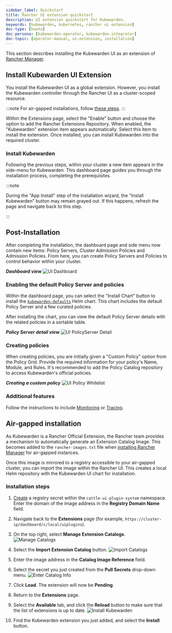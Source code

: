 ```yaml
---
sidebar_label: Quickstart
title: Rancher UI extension quickstart
description: UI extension quickstart for Kubewarden.
keywords: [kubewarden, kubernetes, rancher ui extension]
doc-type: [howto]
doc-persona: [kubewarden-operator, kubewarden-integrator]
doc-topic: [operator-manual, ui-extension, installation]
---
```


<head>
  <link rel="canonical" href="https://docs.kubewarden.io/howtos/ui-extension/install"/>
</head>

This section describes installing the Kubewarden UI as an extension of
[Rancher Manager](https://github.com/rancher/rancher).

## Install Kubewarden UI Extension

You install the Kubewarden UI as a global extension. However, you install the
Kubewarden controller through the Rancher UI as a cluster-scoped resource.

:::note
For air-gapped installations, follow [these steps](../airgap/02-install.md).
:::

Within the Extensions page, select the "Enable" button and choose the option to
add the Rancher Extensions Repository. When enabled, the "Kubewarden" extension
item appears automatically. Select this item to install the extension. Once
installed, you can install Kubewarden into the required cluster.

### Install Kubewarden

Following the previous steps, within your cluster a new item appears in the
side-menu for Kubewarden. This dashboard page guides you through the
installation process, completing the prerequisites.

:::note

During the "App Install" step of the installation wizard, the "Install
Kubewarden" button may remain grayed out. If this happens, refresh the page and
navigate back to this step.

:::

## Post-Installation

After completing the installation, the dashboard page and side menu now contain
new items: Policy Servers, Cluster Admission Policies and Admission
Policies. From here, you can create Policy Servers and Policies to control
behavior within your cluster.

___Dashboard view___
![UI Dashboard](/img/ui_dashboard.png)

### Enabling the default Policy Server and policies

Within the dashboard page, you can select the "Install Chart" button to install
the
[`kubewarden-defaults`](https://github.com/kubewarden/helm-charts/tree/main/charts/kubewarden-defaults)
Helm chart. This chart includes the default Policy Server and a few curated
policies.

After installing the chart, you can view the default Policy Server details with
the related policies in a sortable table.

___Policy Server detail view___
![UI PolicyServer Detail](/img/ui_policyserver_detail.png)

### Creating policies

When creating policies, you are initially given a "Custom Policy" option from
the Policy Grid. Provide the required information for your policy's Name,
Module, and Rules. It's recommended to add the Policy Catalog repository to
access Kubewarden's official policies.

___Creating a custom policy___
![UI Policy Whitelist](/img/ui_policy_custom.png)

### Additional features

Follow the instructions to include [Monitoring](./02-metrics.md) or
[Tracing](./03-tracing.md).

## Air-gapped installation

As Kubewarden is a Rancher Official Extension, the Rancher team provides a
mechanism to automatically generate an Extension Catalog Image. This becomes
added to the `rancher-images.txt` file when [installing Rancher
Manager](https://ranchermanager.docs.rancher.com/getting-started/installation-and-upgrade/other-installation-methods/air-gapped-helm-cli-install/publish-images#1-find-the-required-assets-for-your-rancher-version)
for air-gapped instances.

Once this image is mirrored to a registry accessible to your air-gapped
cluster, you can import the image within the Rancher UI. This creates a local
Helm repository with the Kubewarden UI chart for installation.

### Installation steps

1. [Create](https://ranchermanager.docs.rancher.com/how-to-guides/new-user-guides/kubernetes-resources-setup/secrets)
a registry secret within the `cattle-ui-plugin-system` namespace.
Enter the domain of the image address in the __Registry Domain Name__ field.

1. Navigate back to the __Extensions__ page
(for example, `https://cluster-ip/dashboard/c/local/uiplugins`).

1. On the top right, select __Manage Extension Catalogs__.
![Manage Catalogs](/img/ui_airgap_01.png)

1. Select the __Import Extension Catalog__ button.
![Import Catalogs](/img/ui_airgap_02.png)

1. Enter the image address in the __Catalog Image Reference__ field.

1. Select the secret you just created from the __Pull Secrets__ drop-down menu.
![Enter Catalog Info](/img/ui_airgap_03.png)

1. Click __Load__. The extension will now be __Pending__.

1. Return to the __Extensions__ page.

1. Select the __Available__ tab,
and click the __Reload__ button to make sure that the list of extensions is up to date.
![Install Kubewarden](/img/ui_airgap_04.png)

1. Find the Kubewarden extension you just added, and select the __Install__ button.
